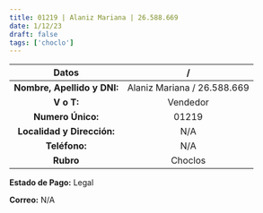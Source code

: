 ```yaml
---
title: 01219 | Alaniz Mariana | 26.588.669
date: 1/12/23
draft: false
tags: ['choclo']
---
```


|          **Datos**          |              /              |
|:---------------------------:|:---------------------------:|
| **Nombre, Apellido y DNI:** | Alaniz Mariana / 26.588.669 |
|          **V o T:**         |           Vendedor          |
|      **Numero Único:**      |            01219            |
|  **Localidad y Dirección:** |             N/A             |
|        **Teléfono:**        |             N/A             |
|          **Rubro**          |           Choclos           |

**Estado de Pago:** Legal

**Correo:** N/A
